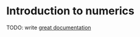 # Introduction to numerics

TODO: write [great documentation](http://jacobian.org/writing/what-to-write/)
